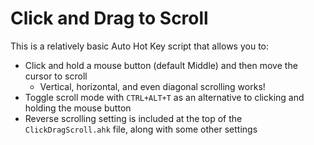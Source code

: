 # Click and Drag to Scroll

This is a relatively basic Auto Hot Key script that allows you to:

- Click and hold a mouse button (default Middle) and then move the cursor to scroll
  - Vertical, horizontal, and even diagonal scrolling works!
- Toggle scroll mode with `CTRL+ALT+T` as an alternative to clicking and holding the mouse button
- Reverse scrolling setting is included at the top of the `ClickDragScroll.ahk` file, along with some other settings
